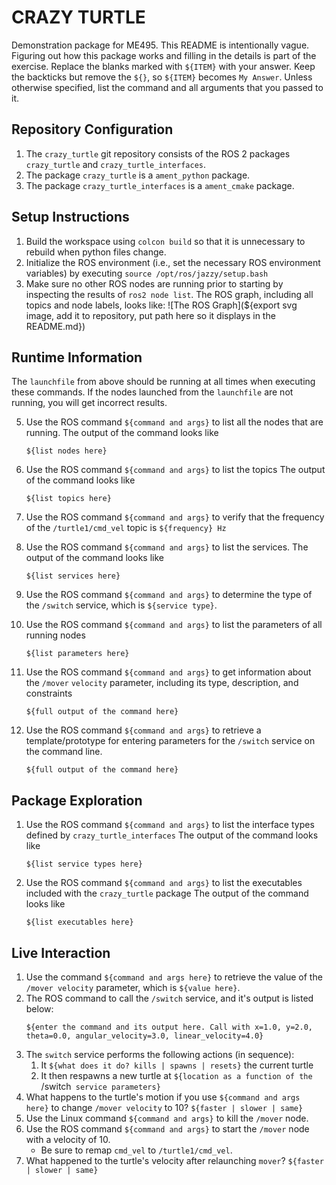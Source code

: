# CRAZY TURTLE
Demonstration package for ME495.
This README is intentionally vague.
Figuring out how this package works and filling in the details is part of the
exercise. Replace the blanks marked with `${ITEM}` with your answer.
Keep the backticks but remove the `${}`, so `${ITEM}` becomes `My Answer`.
Unless otherwise specified, list the command and all arguments that you passed to it.

## Repository Configuration
1. The `crazy_turtle` git repository consists of the ROS 2 packages `crazy_turtle` and `crazy_turtle_interfaces`.
2. The package `crazy_turtle` is a `ament_python` package.
2. The package `crazy_turtle_interfaces` is a `ament_cmake` package.


## Setup Instructions
1. Build the workspace using `colcon build` so that it is unnecessary to rebuild when python files change.
2. Initialize the ROS environment (i.e., set the necessary ROS environment variables) by executing `source /opt/ros/jazzy/setup.bash`
3. Make sure no other ROS nodes are running prior to starting by inspecting the results of `ros2 node list`.
   The ROS graph, including all topics and node labels, looks like:
   ![The ROS Graph](${export svg image, add it to repository, put path here so it displays in the README.md})

## Runtime Information
The `launchfile` from above should be running at all times when executing these commands.
If the nodes launched from the `launchfile` are not running, you will get incorrect results.

5. Use the ROS command `${command and args}` to list all the nodes that are running.
   The output of the command looks like
   ```
   ${list nodes here}
   ```
6. Use the ROS command `${command and args}` to list the topics
   The output of the command looks like
   ```
   ${list topics here}
   ```

7. Use the ROS command `${command and args}` to verify that the frequency of
   the `/turtle1/cmd_vel` topic is `${frequency} Hz`

8. Use the ROS command `${command and args}` to list the services.
   The output of the command looks like
   ```
   ${list services here}
   ```

9. Use the ROS command `${command and args}` to determine the type of the `/switch` service, which is `${service type}`.

10. Use the ROS command `${command and args}` to list the parameters of all running nodes
    ```
    ${list parameters here}
    ```

11. Use the ROS command `${command and args}` to get information about the `/mover` `velocity` parameter, including its type, description, and constraints
    ```
    ${full output of the command here}
    ```

12. Use the ROS command `${command and args}` to retrieve a template/prototype for entering parameters for the `/switch` service on the command line.
    ```
    ${full output of the command here}
    ```

## Package Exploration
1. Use the ROS command `${command and args}` to list the interface types defined by `crazy_turtle_interfaces`
   The output of the command looks like
   ```
   ${list service types here}
   ```
2. Use the ROS command `${command and args}` to list the executables included with the `crazy_turtle` package
   The output of the command looks like
   ```
   ${list executables here}
   ```

## Live Interaction
1. Use the command `${command and args here}` to retrieve the value of the `/mover velocity` parameter, which is `${value here}`.
2. The ROS command to call the `/switch` service, and it's output is listed below:
    ```
    ${enter the command and its output here. Call with x=1.0, y=2.0, theta=0.0, angular_velocity=3.0, linear_velocity=4.0}
    ```
3. The `switch` service performs the following actions (in sequence):
    1. It `${what does it do? kills | spawns | resets}` the current turtle
    2. It then respawns a new turtle at `${location as a function of the `/switch` service parameters}`
4. What happens to the turtle's motion if you use `${command and args here}` to change `/mover velocity` to 10? `${faster | slower | same}`
5. Use the Linux command `${command and args}` to kill the `/mover` node.
6. Use the ROS command `${command and args}` to start the `/mover` node with a velocity of 10. 
    - Be sure to remap `cmd_vel` to `/turtle1/cmd_vel`.
7. What happened to the turtle's velocity after relaunching `mover`? `${faster | slower | same}`

